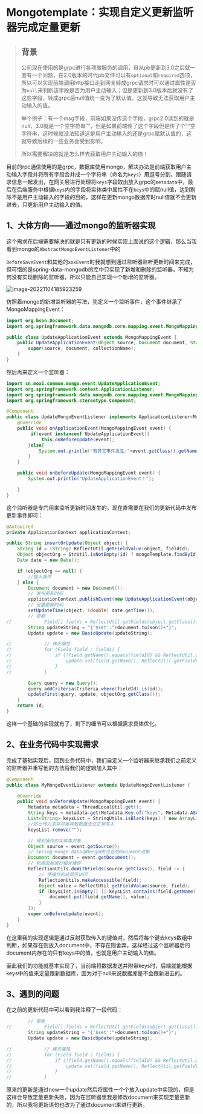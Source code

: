 # Mongotemplate：实现自定义更新监听器完成定量更新

> ## 背景
>
> 公司现在使用的是grpc进行各项微服务的调用，自从pb更新到3.0之后就一直有一个问题，在2.0版本的时代pb文件可以有`optional`和`required`选项，所以可以实现前端调用http接口走到网关转成grpc请求时可以通过属性是否为`null`来判断该字段是否为用户主动输入；但是更新到3.0版本后就没有了这些字段，转成grpc后null值统一变为了默认值，这就导致无法获取用户主动输入的值。
>
> 举个例子：有一个msg字段，前端如果没传这个字段，grpc2.0读到的就是null，3.0就是一个空字符串”“，但是如果前端传了这个字段但是传了个”“空字符串，这时候就没法知道这是用户主动输入的还是grpc赋默认值的，这就导致后续的一些业务会受到影响。
>
> 所以需要解决的就是怎么样去获取用户主动输入的值！

目前的rpc通信使用的是grpc，数据库使用mongo，解决办法是前端获取用户主动输入字段并将所有字段合并成一个字符串（命名为`keys`）用逗号分割，跟随请求信息一起发出，在网关层进行处理将`keys`字段取出放入grpc的`metadata`中，最后在后端服务中根据`keys`内的字段将实体类中属性不在`keys`中的赋null值，达到剔除不是用户主动输入的字段的目的，这样在更新mongo数据库时null值就不会更新进去，只更新用户主动输入的值。

## 1、大体方向——通过mongo的监听器实现

这个需求在后端需要解决的就是只有更新的时候实现上面说的这个逻辑，那么当我看到mongo的`AbstractMongoEventListener`中的

`BeforeSaveEvent`和其他的`xxxEvent`时我就想到通过监听器监听更新时间来完成，但可惜的是spring-data-mongodb的库中只实现了新增和删除的监听器，不知为何没有实现删除的监听器，所以只能自己实现一个新增的监听器。

![image-20221104185923259](https://typora-imagehost-1308499275.cos.ap-shanghai.myqcloud.com/2022-11/image-20221104185923259.png)

仿照着mongo的新增监听器的写法，先定义一个监听事件，这个事件继承了MongoMappingEvent：

```java
import org.bson.Document;
import org.springframework.data.mongodb.core.mapping.event.MongoMappingEvent;

public class UpdateApplicationEvent extends MongoMappingEvent {
    public UpdateApplicationEvent(Object source, Document document, String collectionName) {
        super(source, document, collectionName);
    }
}
```

然后再来定义一个监听器：

```java
import cn.moxi.common.mongo.event.UpdateApplicationEvent;
import org.springframework.context.ApplicationListener;
import org.springframework.data.mongodb.core.mapping.event.MongoMappingEvent;
import org.springframework.stereotype.Component;

@Component
public class UpdateMongoEventListener implements ApplicationListener<MongoMappingEvent> {
    @Override
    public void onApplicationEvent(MongoMappingEvent event) {
         if(event instanceof UpdateApplicationEvent){
             this.onBeforeUpdate(event);
        }else{
            System.out.println("有其它事件发生:"+event.getClass().getName());
        }
    }

    public void onBeforeUpdate(MongoMappingEvent event) {
        System.out.println("UpdateApplicationEvent！");

    }
}
```

这个监听器是专门用来监听更新时间发生的，现在直需要在我们的更新代码中发布更新事件即可：

```java
@Autowired
private ApplicationContext applicationContext;

public String insertOrUpdate(Object object) {
    String id = (String) ReflectUtil.getFieldValue(object, fieldId);
    Object objectOrg = StrUtil.isNotEmpty(id) ? mongoTemplate.findById(id, object.getClass()) : null;
    Date date = new Date();

    if (objectOrg == null) {
		//插入操作
    } else {
        Document document = new Document();
        // 发布更新时间
        applicationContext.publishEvent(new UpdateApplicationEvent(object,document,"test"));
        // 设置更新时间
        setUpdateTime(object, (double) date.getTime());
        // 更新
//            Field[] fields = ReflectUtil.getFields(object.getClass());
        String updateString = "{'$set':"+document.toJson()+"}";
        Update update = new BasicUpdate(updateString);

//            // 拷贝属性
//            for (Field field : fields) {
//                if (!field.getName().equals(fieldId) && ReflectUtil.getFieldValue(object, field) != null) {
//                    update.set(field.getName(), ReflectUtil.getFieldValue(object, field));
//                }
//            }

        Query query = new Query();
        query.addCriteria(Criteria.where(fieldId).is(id));
        updateFirst(query, update, objectOrg.getClass());
    }
    return id;
}
```

这样一个基础的实现就有了，剩下的细节可以根据需求具体优化。

## 2、在业务代码中实现需求

完成了基础实现后，回到业务代码中，我们自定义一个监听器来继承我们之前定义的监听器并重写他的方法将我们的逻辑加入其中：

```java
@Component
public class MyMongoEventListener extends UpdateMongoEventListener {

    @Override
    public void onBeforeUpdate(MongoMappingEvent event) {
        Metadata metadata = ThreadLocalUtil.get();
        String keys = metadata.get(Metadata.Key.of("keys", Metadata.ASCII_STRING_MARSHALLER));
        List<String> keysList = StringUtils.isBlank(keys) ? new ArrayList<>() : Arrays.stream(keys.split(",")).collect(Collectors.toList());
        //防止传入空字符串导致数据无法正常写入
        keysList.remove("");

        // 得到操作的实体类对象
        Object source = event.getSource();
        // spring-mongo-data与MongoDB交互的document对象
        Document document = event.getDocument();
        // 利用反射进行相关操作
        ReflectionUtils.doWithFields(source.getClass(), field -> {
            // 使操作的成员可访问
            ReflectionUtils.makeAccessible(field);
            Object value = ReflectUtil.getFieldValue(source, field);
            if (keysList.isEmpty() || keysList.contains(field.getName())) {
                document.put(field.getName(), value);
            }
        });
        super.onBeforeUpdate(event);
    }
}
```

在这里我的实现逻辑是通过反射获取传入的键值对，然后将每个键去keys数组中判断，如果存在则放入document中，不存在则舍弃，这样经过这个监听器后的document内存在的只有keys中的值，也就是用户主动输入的值。

至此我们的功能就基本实现了，当前端将数据发送并附带keys时，后端就能根据keys中的值来定量跟新数据库，因为对于null来说数据库是不会跟新进去的。

## 3、遇到的问题

在之前的更新代码中可以看到我注释了一段代码：

```java
        // 更新
//            Field[] fields = ReflectUtil.getFields(object.getClass());
        String updateString = "{'$set':"+document.toJson()+"}";
        Update update = new BasicUpdate(updateString);

//            // 拷贝属性
//            for (Field field : fields) {
//                if (!field.getName().equals(fieldId) && ReflectUtil.getFieldValue(object, field) != null) {
//                    update.set(field.getName(), ReflectUtil.getFieldValue(object, field));
//                }
//            }
```

原来的更新是通过new一个update然后将属性一个个放入update中实现的，但是这样会导致定量更新失败，因为在监听器里我是修改document来实现定量更新的，所以我将更新语句也改为了通过document来进行更新。

